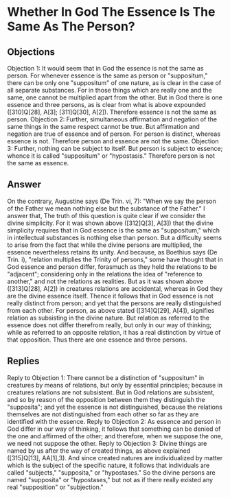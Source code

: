 # Whether In God The Essence Is The Same As The Person?
## Objections
Objection 1: It would seem that in God the essence is not the same as person. For whenever essence is the same as person or "suppositum," there can be only one "suppositum" of one nature, as is clear in the case of all separate substances. For in those things which are really one and the same, one cannot be multiplied apart from the other. But in God there is one essence and three persons, as is clear from what is above expounded ([310]Q[28], A[3]; [311]Q[30], A[2]). Therefore essence is not the same as person.
Objection 2: Further, simultaneous affirmation and negation of the same things in the same respect cannot be true. But affirmation and negation are true of essence and of person. For person is distinct, whereas essence is not. Therefore person and essence are not the same.
Objection 3: Further, nothing can be subject to itself. But person is subject to essence; whence it is called "suppositum" or "hypostasis." Therefore person is not the same as essence.
## Answer
On the contrary, Augustine says (De Trin. vi, 7): "When we say the person of the Father we mean nothing else but the substance of the Father."
I answer that, The truth of this question is quite clear if we consider the divine simplicity. For it was shown above ([312]Q[3], A[3]) that the divine simplicity requires that in God essence is the same as "suppositum," which in intellectual substances is nothing else than person. But a difficulty seems to arise from the fact that while the divine persons are multiplied, the essence nevertheless retains its unity. And because, as Boethius says (De Trin. i), "relation multiplies the Trinity of persons," some have thought that in God essence and person differ, forasmuch as they held the relations to be "adjacent"; considering only in the relations the idea of "reference to another," and not the relations as realities. But as it was shown above ([313]Q[28], A[2]) in creatures relations are accidental, whereas in God they are the divine essence itself. Thence it follows that in God essence is not really distinct from person; and yet that the persons are really distinguished from each other. For person, as above stated ([314]Q[29], A[4]), signifies relation as subsisting in the divine nature. But relation as referred to the essence does not differ therefrom really, but only in our way of thinking; while as referred to an opposite relation, it has a real distinction by virtue of that opposition. Thus there are one essence and three persons.
## Replies
Reply to Objection 1: There cannot be a distinction of "suppositum" in creatures by means of relations, but only by essential principles; because in creatures relations are not subsistent. But in God relations are subsistent, and so by reason of the opposition between them they distinguish the "supposita"; and yet the essence is not distinguished, because the relations themselves are not distinguished from each other so far as they are identified with the essence.
Reply to Objection 2: As essence and person in God differ in our way of thinking, it follows that something can be denied of the one and affirmed of the other; and therefore, when we suppose the one, we need not suppose the other.
Reply to Objection 3: Divine things are named by us after the way of created things, as above explained ([315]Q[13], AA[1],3). And since created natures are individualized by matter which is the subject of the specific nature, it follows that individuals are called "subjects," "supposita," or "hypostases." So the divine persons are named "supposita" or "hypostases," but not as if there really existed any real "supposition" or "subjection."
